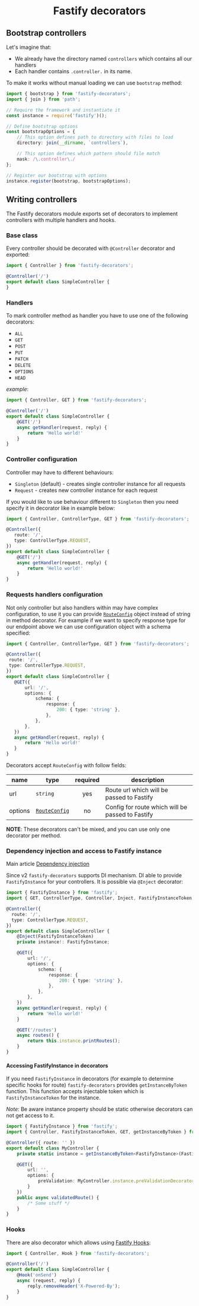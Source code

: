<h1 align="center">Fastify decorators</h1>

## Bootstrap controllers
Let's imagine that:
- We already have the directory named `controllers` which contains all our handlers
- Each handler contains `.controller.` in its name.

To make it works without manual loading we can use `bootstrap` method:
```typescript
import { bootstrap } from 'fastify-decorators';
import { join } from 'path';

// Require the framework and instantiate it
const instance = require('fastify')();

// Define bootstrap options
const bootstrapOptions = {
    // This option defines path to directory with files to load
    directory: join(__dirname, `controllers`),

    // This option defines which pattern should file match
    mask: /\.controller\./
};

// Register our bootstrap with options
instance.register(bootstrap, bootstrapOptions);
```

## Writing controllers

The Fastify decorators module exports set of decorators to implement controllers with multiple handlers and hooks.

### Base class

Every controller should be decorated with `@Controller` decorator and exported:
```typescript
import { Controller } from 'fastify-decorators';

@Controller('/')
export default class SimpleController {
}
```

### Handlers

To mark controller method as handler you have to use one of the following decorators:
- `ALL`
- `GET`
- `POST`
- `PUT`
- `PATCH`
- `DELETE`
- `OPTIONS`
- `HEAD`

*example*:
```typescript
import { Controller, GET } from 'fastify-decorators';

@Controller('/')
export default class SimpleController {
    @GET('/')
    async getHandler(request, reply) {
        return 'Hello world!'
    }
}
```

### Controller configuration

Controller may have to different behaviours:
- `Singleton` (default) - creates single controller instance for all requests
- `Request` - creates new controller instance for each request

If you would like to use behaviour different to `Singleton` then you need specify it in decorator like in example below:

```typescript
import { Controller, ControllerType, GET } from 'fastify-decorators';

@Controller({
   route: '/',
   type: ControllerType.REQUEST,
})
export default class SimpleController {
    @GET('/')
    async getHandler(request, reply) {
        return 'Hello world!'
    }
}
```

### Requests handlers configuration

Not only controller but also handlers within may have complex configuration, to use it you can provide [`RouteConfig`] object instead of string in method decorator.
For example if we want to specify response type for our endpoint above we can use configuration object with a schema specified:

 ```typescript
import { Controller, ControllerType, GET } from 'fastify-decorators';
 
@Controller({
  route: '/',
  type: ControllerType.REQUEST,
})
export default class SimpleController {
    @GET({
        url: '/',
        options: {
            schema: {
                response: {
                    200: { type: 'string' },
                },
            },
        },
    })
    async getHandler(request, reply) {
        return 'Hello world!'
    }
}
 ```

Decorators accept `RouteConfig` with follow fields:

| name    | type            | required | description                                      |
|---------|-----------------|:--------:|--------------------------------------------------|
| url     | `string`        | yes      | Route url which will be passed to Fastify        |
| options | [`RouteConfig`] | no       | Config for route which will be passed to Fastify |

**NOTE**: These decorators can't be mixed, and you can use only one decorator per method.

### Dependency injection and access to Fastify instance

Main article [Dependency injection]

Since v2 `fastify-decorators` supports DI mechanism.
DI able to provide `FastifyInstance` for your controllers. It is possible via `@Inject` decorator:

```typescript
import { FastifyInstance } from 'fastify';
import { GET, ControllerType, Controller, Inject, FastifyInstanceToken } from 'fastify-decorators';

@Controller({
  route: '/',
  type: ControllerType.REQUEST,
})
export default class SimpleController {
    @Inject(FastifyInstanceToken)
    private instance!: FastifyInstance;

    @GET({
        url: '/',
        options: {
            schema: {
                response: {
                    200: { type: 'string' },
                },
            },
        },
    })
    async getHandler(request, reply) {
        return 'Hello world!'
    }

    @GET('/routes')
    async routes() {
        return this.instance.printRoutes();
    }
}
```

#### Accessing FastifyInstance in decorators

If you need `FastifyInstance` in decorators (for example to determine specific hooks for route) `fastify-decorators` provides `getInstanceByToken` function.
This function accepts injectable token which is `FastifyInstanceToken` for the instance.

*Note*: Be aware instance property should be static otherwise decorators can not get access to it. 

```typescript
import { FastifyInstance } from 'fastify';
import { Controller, FastifyInstanceToken, GET, getInstanceByToken } from 'fastify-decorators';

@Controller({ route: '' })
export default class MyController {
    private static instance = getInstanceByToken<FastifyInstance>(FastifyInstanceToken);

    @GET({
        url: '',
        options: {
            preValidation: MyController.instance.preValidationDecorator
        }
    })
    public async validatedRoute() {
        /* Some stuff */
    }
}
```

### Hooks

There are also decorator which allows using [Fastify Hooks]:
```typescript
import { Controller, Hook } from 'fastify-decorators';

@Controller('/')
export default class SimpleController {
    @Hook('onSend')
    async (request, reply) {
        reply.removeHeader('X-Powered-By');
    }
}
```

[Fastify Hooks]: https://github.com/fastify/fastify/blob/master/docs/Hooks.md
[`RouteConfig`]: https://github.com/fastify/fastify/blob/master/docs/Routes.md
[Dependency Injection]: ./Dependency-Injection.md
